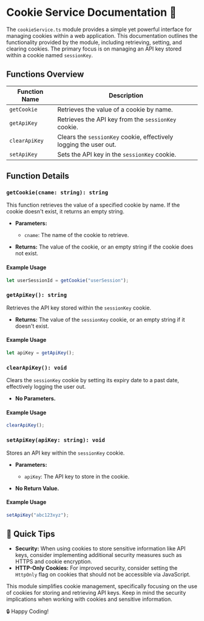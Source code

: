 # Cookie Service Documentation 📜

The `cookieService.ts` module provides a simple yet powerful interface for managing cookies within a web application. This documentation outlines the functionality provided by the module, including retrieving, setting, and clearing cookies. The primary focus is on managing an API key stored within a cookie named `sessionKey`.

## Functions Overview

| Function Name  | Description                                                   |
|----------------|---------------------------------------------------------------|
| `getCookie`    | Retrieves the value of a cookie by name.                     |
| `getApiKey`    | Retrieves the API key from the `sessionKey` cookie.          |
| `clearApiKey`  | Clears the `sessionKey` cookie, effectively logging the user out. |
| `setApiKey`    | Sets the API key in the `sessionKey` cookie.                 |

## Function Details

### **`getCookie(cname: string): string`**

This function retrieves the value of a specified cookie by name. If the cookie doesn't exist, it returns an empty string.

- **Parameters:**
  - `cname`: The name of the cookie to retrieve.

- **Returns:** The value of the cookie, or an empty string if the cookie does not exist.

#### Example Usage

```typescript
let userSessionId = getCookie("userSession");
```

### **`getApiKey(): string`**

Retrieves the API key stored within the `sessionKey` cookie.

- **Returns:** The value of the `sessionKey` cookie, or an empty string if it doesn't exist.

#### Example Usage

```typescript
let apiKey = getApiKey();
```

### **`clearApiKey(): void`**

Clears the `sessionKey` cookie by setting its expiry date to a past date, effectively logging the user out.

- **No Parameters.**

#### Example Usage

```typescript
clearApiKey();
```

### **`setApiKey(apiKey: string): void`**

Stores an API key within the `sessionKey` cookie.

- **Parameters:**
  - `apiKey`: The API key to store in the cookie.

- **No Return Value.**

#### Example Usage

```typescript
setApiKey("abc123xyz");
```

## 🚀 Quick Tips

- **Security:** When using cookies to store sensitive information like API keys, consider implementing additional security measures such as HTTPS and cookie encryption.
- **HTTP-Only Cookies:** For improved security, consider setting the `HttpOnly` flag on cookies that should not be accessible via JavaScript.

This module simplifies cookie management, specifically focusing on the use of cookies for storing and retrieving API keys. Keep in mind the security implications when working with cookies and sensitive information.

🔒 Happy Coding!